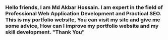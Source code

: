 <h3>Hello friends, I am Md Akbar Hossain. I am expert in the field of Professional Web Application Development and Practical SEO. This is my portfolio website, You can visit my site and give me some advice, How can I improve my portfolio website and my skill development. 
    "Thank You"</h3>
